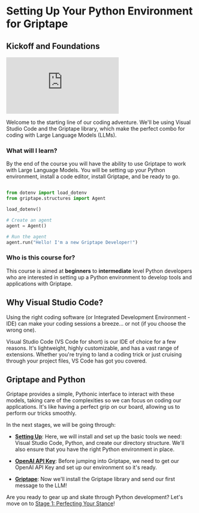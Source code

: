 
# Setting Up Your Python Environment for Griptape

## Kickoff and Foundations

<iframe src="https://www.youtube.com/embed/FoMx8mXKW5E" title="YouTube video player" frameborder="0" allow="accelerometer; autoplay; clipboard-write; encrypted-media; gyroscope; picture-in-picture; web-share" allowfullscreen></iframe>

Welcome to the starting line of our coding adventure. We'll be using Visual Studio Code and the Griptape library, which make the perfect combo for coding with Large Language Models (LLMs). 
### What will I learn?

By the end of the course you will have the ability to use Griptape to work with Large Language Models. You will be setting up your Python environment, install a code editor, install Griptape, and be ready to go.

``` py title="griptape_developer.py"

from dotenv import load_dotenv
from griptape.structures import Agent

load_dotenv()

# Create an agent
agent = Agent()

# Run the agent
agent.run("Hello! I'm a new Griptape Developer!")
```

###  Who is this course for?
This course is aimed at **beginners** to **intermediate** level Python developers who are interested in setting up a Python environment to develop tools and applications with Griptape.

## Why Visual Studio Code?

Using the right coding software (or Integrated Development Environment - IDE) can make your coding sessions a breeze... or not (if you choose the wrong one).

Visual Studio Code (VS Code for short) is our IDE of choice for a few reasons. It's lightweight, highly customizable, and has a vast range of extensions. Whether you're trying to land a coding trick or just cruising through your project files, VS Code has got you covered.

## Griptape and Python

Griptape provides a simple, Pythonic interface to interact with these models, taking care of the complexities so we can focus on coding our applications. It's like having a perfect grip on our board, allowing us to perform our tricks smoothly.

In the next stages, we will be going through:

- **[Setting Up](01_setting_up_environment.md)**: Here, we will install and set up the basic tools we need: Visual Studio Code, Python, and create our directory structure. We'll also ensure that you have the right Python environment in place.

- **[OpenAI API Key](02_openai.md)**: Before jumping into Griptape, we need to get our OpenAI API Key and set up our environment so it's ready.

- **[Griptape](03_griptape.md)**: Now we'll install the Griptape library and send our first message to the LLM!

Are you ready to gear up and skate through Python development? Let's move on to [Stage 1: Perfecting Your Stance](01_setting_up_environment.md)!